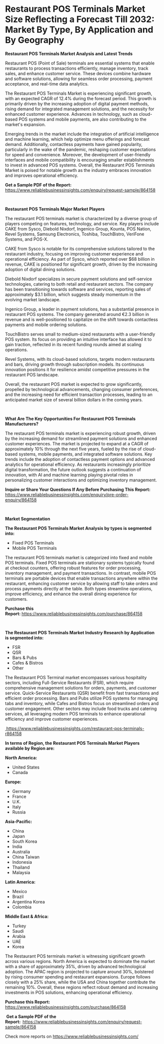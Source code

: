 <p><h1>Restaurant POS Terminals Market Size Reflecting a Forecast Till 2032: Market By Type, By Application and By Geography</h1></p><p><strong>Restaurant POS Terminals Market Analysis and Latest Trends</strong></p>
<p><p>Restaurant POS (Point of Sale) terminals are essential systems that enable restaurants to process transactions efficiently, manage inventory, track sales, and enhance customer service. These devices combine hardware and software solutions, allowing for seamless order processing, payment acceptance, and real-time data analytics.</p><p>The Restaurant POS Terminals Market is experiencing significant growth, with an expected CAGR of 12.4% during the forecast period. This growth is primarily driven by the increasing adoption of digital payment methods, rising demand for integrated management solutions, and the necessity for enhanced customer experience. Advances in technology, such as cloud-based POS systems and mobile payments, are also contributing to the market's expansion.</p><p>Emerging trends in the market include the integration of artificial intelligence and machine learning, which help optimize menu offerings and forecast demand. Additionally, contactless payments have gained popularity, particularly in the wake of the pandemic, reshaping customer expectations for speed and convenience. Moreover, the development of user-friendly interfaces and mobile compatibility is encouraging smaller establishments to invest in advanced POS systems. Overall, the Restaurant POS Terminals Market is poised for notable growth as the industry embraces innovation and improves operational efficiency.</p></p>
<p><strong>Get a Sample PDF of the Report:&nbsp;</strong> <a href="https://www.reliablebusinessinsights.com/enquiry/request-sample/864158?utm_campaign=2475&utm_medium=2&utm_source=Github&utm_content=ia&utm_term=19022025&utm_id=restaurant-pos-terminals">https://www.reliablebusinessinsights.com/enquiry/request-sample/864158</a></p>
<p>&nbsp;</p>
<p><strong>Restaurant POS Terminals Major Market Players</strong></p>
<p><p>The restaurant POS terminals market is characterized by a diverse group of players competing on features, technology, and service. Key players include CAKE from Sysco, Diebold Nixdorf, Ingenico Group, Kounta, POS Nation, Revel Systems, Samsung Electronics, Toshiba, TouchBistro, VeriFone Systems, and POS-X.</p><p>CAKE from Sysco is notable for its comprehensive solutions tailored to the restaurant industry, focusing on improving customer experience and operational efficiency. As part of Sysco, which reported over $68 billion in revenue, CAKE is positioned for significant growth, driven by the increasing adoption of digital dining solutions.</p><p>Diebold Nixdorf specializes in secure payment solutions and self-service technologies, catering to both retail and restaurant sectors. The company has been transitioning towards software and services, reporting sales of approximately $3.1 billion, which suggests steady momentum in the evolving market landscape.</p><p>Ingenico Group, a leader in payment solutions, has a substantial presence in restaurant POS systems. The company generated around €2.3 billion in revenue and is well-positioned to capitalize on the shift towards contactless payments and mobile ordering solutions.</p><p>TouchBistro serves small to medium-sized restaurants with a user-friendly POS system. Its focus on providing an intuitive interface has allowed it to gain traction, reflected in its recent funding rounds aimed at scaling operations.</p><p>Revel Systems, with its cloud-based solutions, targets modern restaurants and bars, driving growth through subscription models. Its continuous innovation positions it for resilience amidst competitive pressures in the restaurant POS landscape.</p><p>Overall, the restaurant POS market is expected to grow significantly, propelled by technological advancements, changing consumer preferences, and the increasing need for efficient transaction processes, leading to an anticipated market size of several billion dollars in the coming years.</p></p>
<p>&nbsp;</p>
<p><strong>What Are The Key Opportunities For Restaurant POS Terminals Manufacturers?</strong></p>
<p><p>The restaurant POS terminals market is experiencing robust growth, driven by the increasing demand for streamlined payment solutions and enhanced customer experiences. The market is projected to expand at a CAGR of approximately 10% through the next five years, fueled by the rise of cloud-based systems, mobile payments, and integrated software solutions. Key trends include the adoption of contactless payment options and advanced analytics for operational efficiency. As restaurants increasingly prioritize digital transformation, the future outlook suggests a continuation of innovation, with AI and machine learning playing pivotal roles in personalizing customer interactions and optimizing inventory management.</p></p>
<p><strong>Inquire or Share Your Questions If Any Before Purchasing This Report:</strong> <a href="https://www.reliablebusinessinsights.com/enquiry/pre-order-enquiry/864158?utm_campaign=2475&utm_medium=2&utm_source=Github&utm_content=ia&utm_term=19022025&utm_id=restaurant-pos-terminals">https://www.reliablebusinessinsights.com/enquiry/pre-order-enquiry/864158</a></p>
<p>&nbsp;</p>
<p><strong>Market Segmentation</strong></p>
<p><strong>The Restaurant POS Terminals Market Analysis by types is segmented into:</strong></p>
<p><ul><li>Fixed POS Terminals</li><li>Mobile POS Terminals</li></ul></p>
<p><p>The restaurant POS terminals market is categorized into fixed and mobile POS terminals. Fixed POS terminals are stationary systems typically found at checkout counters, offering robust features for order processing, inventory management, and payment transactions. In contrast, mobile POS terminals are portable devices that enable transactions anywhere within the restaurant, enhancing customer service by allowing staff to take orders and process payments directly at the table. Both types streamline operations, improve efficiency, and enhance the overall dining experience for customers.</p></p>
<p><strong>Purchase this Report:&nbsp;</strong><a href="https://www.reliablebusinessinsights.com/purchase/864158?utm_campaign=2475&utm_medium=2&utm_source=Github&utm_content=ia&utm_term=19022025&utm_id=restaurant-pos-terminals">https://www.reliablebusinessinsights.com/purchase/864158</a></p>
<p>&nbsp;</p>
<p><strong>The Restaurant POS Terminals Market Industry Research by Application is segmented into:</strong></p>
<p><ul><li>FSR</li><li>QSR</li><li>Bars & Pubs</li><li>Cafes & Bistros</li><li>Other</li></ul></p>
<p><p>The Restaurant POS Terminal market encompasses various hospitality sectors, including Full-Service Restaurants (FSR), which require comprehensive management solutions for orders, payments, and customer service. Quick-Service Restaurants (QSR) benefit from fast transactions and efficient order processing. Bars and Pubs utilize POS systems for managing tabs and inventory, while Cafes and Bistros focus on streamlined orders and customer engagement. Other sectors may include food trucks and catering services, all leveraging modern POS terminals to enhance operational efficiency and improve customer experiences.</p></p>
<p><a href="https://www.reliablebusinessinsights.com/restaurant-pos-terminals-r864158?utm_campaign=2475&utm_medium=2&utm_source=Github&utm_content=ia&utm_term=19022025&utm_id=restaurant-pos-terminals">&nbsp;https://www.reliablebusinessinsights.com/restaurant-pos-terminals-r864158</a></p>
<p><strong>In terms of Region, the Restaurant POS Terminals Market Players available by Region are:</strong></p>
<p>
    <p> <strong> North America: </strong>
        <ul>
            <li>United States</li>
            <li>Canada</li>
        </ul>
        </p> 
    <p> <strong> Europe: </strong>
        <ul>
            <li>Germany</li>
            <li>France</li>
            <li>U.K.</li>
            <li>Italy</li>
            <li>Russia</li>
        </ul>
        </p> 
    <p> <strong> Asia-Pacific: </strong>
        <ul>
            <li>China</li>
            <li>Japan</li>
            <li>South Korea</li>
            <li>India</li>
            <li>Australia</li>
            <li>China Taiwan</li>
            <li>Indonesia</li>
            <li>Thailand</li>
            <li>Malaysia</li>
        </ul>
        </p> 
    <p> <strong> Latin America: </strong>
        <ul>
            <li>Mexico</li>
            <li>Brazil</li>
            <li>Argentina Korea</li>
            <li>Colombia</li>
        </ul>
        </p> 
    <p> <strong> Middle East & Africa: </strong>
        <ul>
            <li>Turkey</li>
            <li>Saudi</li>
            <li>Arabia</li>
            <li>UAE</li>
            <li>Korea</li>
        </ul>
    </p>
    </p>
<p><p>The Restaurant POS terminals market is witnessing significant growth across various regions. North America is expected to dominate the market with a share of approximately 35%, driven by advanced technological adoption. The APAC region is projected to capture around 30%, bolstered by rising consumer spending and restaurant expansions. Europe follows closely with a 25% share, while the USA and China together contribute the remaining 10%. Overall, these regions reflect robust demand and increasing investments in POS solutions, enhancing operational efficiency.</p></p>
<p><strong>Purchase this Report: </strong><a href="https://www.reliablebusinessinsights.com/purchase/864158?utm_campaign=2475&utm_medium=2&utm_source=Github&utm_content=ia&utm_term=19022025&utm_id=restaurant-pos-terminals">https://www.reliablebusinessinsights.com/purchase/864158</a></p>
<p>&nbsp;<strong>Get a Sample PDF of the Report:&nbsp;&nbsp;</strong><a href="https://www.reliablebusinessinsights.com/enquiry/request-sample/864158?utm_campaign=2475&utm_medium=2&utm_source=Github&utm_content=ia&utm_term=19022025&utm_id=restaurant-pos-terminals">https://www.reliablebusinessinsights.com/enquiry/request-sample/864158</a></p>
<p><strong></strong></p>
<p>Check more reports on <a href="https://www.reliablebusinessinsights.com/?utm_campaign=2475&utm_medium=2&utm_source=Github&utm_content=ia&utm_term=19022025&utm_id=restaurant-pos-terminals">https://www.reliablebusinessinsights.com/</a></p>